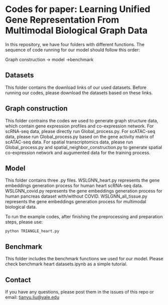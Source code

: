 # Codes for paper: Learning Unified Gene Representation From Multimodal Biological Graph Data


In this repository, we have four folders with different functions. The sequence of code running for our model should follow this order: 

Graph construction -> model ->benchmark

## Datasets

This folder contains the download links of our used datasets. Before running our codes, please download the datasets based on these links.

## Graph construction

This folder contrains the codes we used to generate graph structure data, which contain gene expression profiles and co-expression network. For scRNA-seq data, please directly run Global_process.py. For scATAC-seq data, please run Global_process.py based on the gene activity matrix of scATAC-seq data. For spatial transcriptomics data, please run  Global_process.py and spatial_neighbor_construction.py to generate spatial co-expression network and augumented data for the training process.


## Model

This folder contains three .py files. WSLGNN_heart.py represents the gene embeddings generation process for human heart scRNA-seq data. WSLGNN_covid.py represents the gene embeddings generation process for human pancreas dataset with/without COVID. WSLGNN_all_tissue.py represents the gene embeddings generation process for multimodal biological data.

To run the example codes, after finishing the preprocessing and preparation steps, please use:

```
python TRIANGLE_heart.py
```

## Benchmark

This folder includes the benchmark functions we used for our model. Please check benchmark heart datasets.ipynb as a simple tutorial.

## Contact

If you have any questions, please post them in the issues of this repo or email: tianyu.liu@yale.edu
